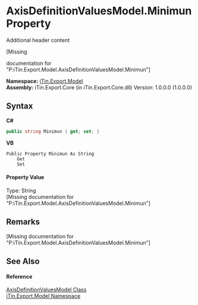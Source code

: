 # AxisDefinitionValuesModel.Minimun Property 
Additional header content 

\[Missing <summary> documentation for "P:iTin.Export.Model.AxisDefinitionValuesModel.Minimun"\]

**Namespace:**&nbsp;<a href="ef57ffcc-e95e-b212-5a46-9aa6f5a3511f">iTin.Export.Model</a><br />**Assembly:**&nbsp;iTin.Export.Core (in iTin.Export.Core.dll) Version: 1.0.0.0 (1.0.0.0)

## Syntax

**C#**<br />
``` C#
public string Minimun { get; set; }
```

**VB**<br />
``` VB
Public Property Minimun As String
	Get
	Set
```


#### Property Value
Type: String<br />\[Missing <value> documentation for "P:iTin.Export.Model.AxisDefinitionValuesModel.Minimun"\]

## Remarks
\[Missing <remarks> documentation for "P:iTin.Export.Model.AxisDefinitionValuesModel.Minimun"\]

## See Also


#### Reference
<a href="f8b33ddd-13dd-da9b-b196-daae8daad451">AxisDefinitionValuesModel Class</a><br /><a href="ef57ffcc-e95e-b212-5a46-9aa6f5a3511f">iTin.Export.Model Namespace</a><br />